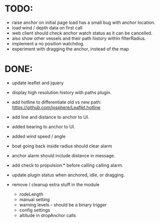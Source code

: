 # TODO: 

* raise anchor on initial page load has a small bug with anchor location.
* load wind / depth data on first call
* web client should check anchor watch status as it can be cancelled.
* also show other vessels and their path history within filterRadius.
* implement a no position watchdog.
* experiment with dragging the anchor, instead of the map

# DONE:

* update leaflet and jquery
* display high resolution history with paths plugin.
* add hotline to differentiate old vs new path: https://github.com/iosphere/Leaflet.hotline
* add line and distance to anchor to UI.
* added bearing to anchor to UI.
* added wind speed / angle
* boat going back inside radius should clear alarm
* anchor alarm should include distance in message.
* add check to propulsion.* before calling calling alarm.
* update plugin status when anchored, idle, or dragging.

* remove / cleanup extra stuff in the module
  * rodeLength
  * manual setting
  * warning levels - should be a binary trigger
  * config settings
  * altitude in dropAnchor calls